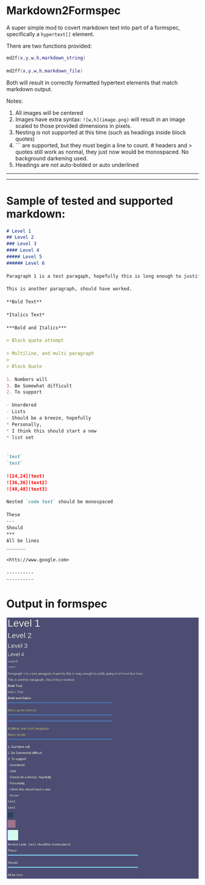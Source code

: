 # Markdown2Formspec

A super simple mod to covert markdown text into part of a formspec, specifically a `hypertext[]` element.

There are two functions provided:

```lua
md2f(x,y,w,h,markdown_string)

md2ff(x,y,w,h,markdown_file)
```

Both will result in correctly formatted hypertext elements that match markdown output.

Notes:
1. All images will be centered
2. Images have extra syntax: `![w,h](image.png)` will result in an image scaled to those provided dimensions in pixels.
3. Nesting is not supported at this time (such as headings inside block quotes)
4. \`\`\` are supported, but they must begin a line to count. # headers and > quotes still work as normal, they just now would be monospaced. No background darkening used.
5. Headings are not auto-bolded or auto underlined

-----------------------------------------
-----------------------------------------

# Sample of tested and supported markdown:
```markdown
# Level 1
## Level 2
### Level 3
#### Level 4
##### Level 5
###### Level 6

Paragraph 1 is a test paragaph, hopefully this is long enough to justify going to teh enxt few lines.

This is another paragraph, should have worked.

**Bold Text**

*Italics Text*

***Bold and Italics***

> Block quote attempt

> Multiline, and multi paragraph
>
> Block Quote

1. Numbers will
3. Be Somewhat difficult
2. To support

- Unordered
- Lists
- Should be a breeze, hopefully
* Personally, 
* I think this should start a new 
* list set


`test`
`test`

![24,24](text)
![36,36](text2)
![48,48](text3)

Nested `code text` should be monospaced

These
--- 
Should
*** 
All be lines
_______

<htts://www.google.com>

----------
----------

```
# Output in formspec

![screenshot](screenshot.jpg)
